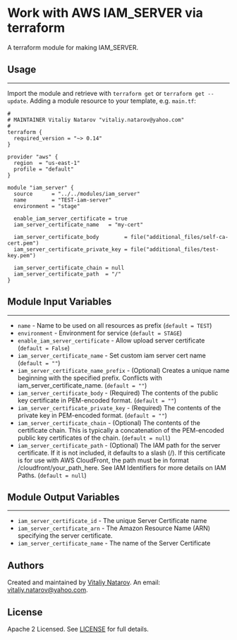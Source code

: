 # Work with AWS IAM_SERVER via terraform

A terraform module for making IAM_SERVER.


## Usage
----------------------
Import the module and retrieve with ```terraform get``` or ```terraform get --update```. Adding a module resource to your template, e.g. `main.tf`:

```
#
# MAINTAINER Vitaliy Natarov "vitaliy.natarov@yahoo.com"
#
terraform {
  required_version = "~> 0.14"
}

provider "aws" {
  region  = "us-east-1"
  profile = "default"
}

module "iam_server" {
  source      = "../../modules/iam_server"
  name        = "TEST-iam-server"
  environment = "stage"

  enable_iam_server_certificate = true
  iam_server_certificate_name   = "my-cert"

  iam_server_certificate_body        = file("additional_files/self-ca-cert.pem")
  iam_server_certificate_private_key = file("additional_files/test-key.pem")

  iam_server_certificate_chain = null
  iam_server_certificate_path  = "/"
}
```

## Module Input Variables
----------------------
- `name` - Name to be used on all resources as prefix (`default = TEST`)
- `environment` - Environment for service (`default = STAGE`)
- `enable_iam_server_certificate` - Allow upload server certificate (`default = False`)
- `iam_server_certificate_name` - Set custom iam server cert name (`default = ""`)
- `iam_server_certificate_name_prefix` - (Optional) Creates a unique name beginning with the specified prefix. Conflicts with iam_server_certificate_name. (`default = ""`)
- `iam_server_certificate_body` - (Required) The contents of the public key certificate in PEM-encoded format. (`default = ""`)
- `iam_server_certificate_private_key` - (Required) The contents of the private key in PEM-encoded format. (`default = ""`)
- `iam_server_certificate_chain` - (Optional) The contents of the certificate chain. This is typically a concatenation of the PEM-encoded public key certificates of the chain. (`default = null`)
- `iam_server_certificate_path` - (Optional) The IAM path for the server certificate. If it is not included, it defaults to a slash (/). If this certificate is for use with AWS CloudFront, the path must be in format /cloudfront/your_path_here. See IAM Identifiers for more details on IAM Paths. (`default = null`)

## Module Output Variables
----------------------
- `iam_server_certificate_id` - The unique Server Certificate name
- `iam_server_certificate_arn` - The Amazon Resource Name (ARN) specifying the server certificate.
- `iam_server_certificate_name` - The name of the Server Certificate


## Authors

Created and maintained by [Vitaliy Natarov](https://github.com/SebastianUA). An email: [vitaliy.natarov@yahoo.com](vitaliy.natarov@yahoo.com).

## License

Apache 2 Licensed. See [LICENSE](https://github.com/SebastianUA/terraform/blob/master/LICENSE) for full details.
